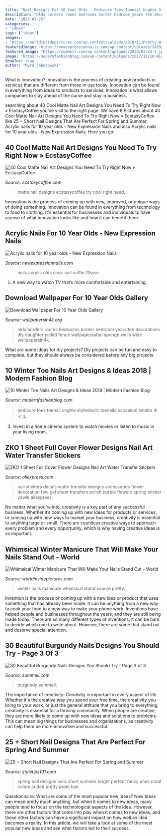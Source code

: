 ```yaml
---
title: "Nail Designs For 10 Year Olds - Pedicure Toes Toenail Unghie Styleoholic Toenails Occasioni Smalto ネイル"
description: "Olds borders rooms bedrooms border bedroom years ten decorations diy daughter picket fence wallpapersafari sponge walls wide wallpapersin4k"
date: "2023-01-25"
categories:
- "ideas"
tags: ["ideas"]
images:
- "https://worldinsidepictures.com/wp-content/uploads/2018/11/Pretty-Winter-Nails-Art-Design-Inspirations-25.jpg"
featuredImage: "https://newexpressionnails.com/wp-content/uploads/2019/02/acrylic-nails-for-10-year-olds-1.jpg"
featured_image: "https://summell.com/wp-content/uploads/2020/03/24-4.jpg"
image: "https://modernfashionblog.com/wp-content/uploads/2017/12/10-Winter-Toe-Nails-Art-Designs-Ideas-2018-7.gif"
ShowToc: true
author: "Myra Jakubowski"
---
```



What is innovation?
Innovation is the process of creating new products or services that are different from those in use today. Innovation can be found in everything from ideas to products to services. Innovation is what allows companies to stay ahead of the curve and stay in business.

	

		
searching about 40 Cool Matte Nail Art Designs You Need To Try Right Now » EcstasyCoffee you've visit to the right page. We have 8 Pictures about 40 Cool Matte Nail Art Designs You Need To Try Right Now » EcstasyCoffee like 25 + Short Nail Designs That Are Perfect For Spring and Summer, Acrylic nails for 10 year olds - New Expression Nails and also Acrylic nails for 10 year olds - New Expression Nails. Here you go:
		
    
## 40 Cool Matte Nail Art Designs You Need To Try Right Now » EcstasyCoffee

<img loading=lazy src="https://i1.wp.com/www.ecstasycoffee.com/wp-content/uploads/2016/09/Matte-Nail-Art-Ideas-@EcstasyCoffee-42.jpg" onerror="this.onerror=null;this.src='https://tse3.mm.bing.net/th?id=OIP.u4lo1dgQcYv7e5nqpzlp-AHaLS&amp;pid=15.1';" alt="40 Cool Matte Nail Art Designs You Need To Try Right Now » EcstasyCoffee">

_Source: ecstasycoffee.com_

>matte nail designs ecstasycoffee try cool right need. 

	

Innovation is the process of coming up with new, improved, or unique ways of doing something. Innovation can be found in everything from technology to food to clothing. It's essential for businesses and individuals to have asense of what innovation looks like and how it can benefit them.

    
## Acrylic Nails For 10 Year Olds - New Expression Nails

<img loading=lazy src="https://newexpressionnails.com/wp-content/uploads/2019/02/acrylic-nails-for-10-year-olds-1.jpg" onerror="this.onerror=null;this.src='https://tse3.mm.bing.net/th?id=OIP.f7ih6ft2RgZtVd5idtc4qQHaEK&amp;pid=15.1';" alt="Acrylic nails for 10 year olds - New Expression Nails">

_Source: newexpressionnails.com_

>nails acrylic olds clear nail coffin 13year. 

	

1. A new way to watch TV that’s more comfortable and entertaining.

    
## Download Wallpaper For 10 Year Olds Gallery

<img loading=lazy src="http://www.wallpapersin4k.org/wp-content/uploads/2017/04/Wallpaper-For-10-Year-Olds-10.jpg" onerror="this.onerror=null;this.src='https://tse1.mm.bing.net/th?id=OIP.vK90iMYiBwhmASW9XST3cwHaFj&amp;pid=15.1';" alt="Download Wallpaper For 10 Year Olds Gallery">

_Source: wallpapersin4k.org_

>olds borders rooms bedrooms border bedroom years ten decorations diy daughter picket fence wallpapersafari sponge walls wide wallpapersin4k. 

	

What are some ideas for diy projects?
Diy projects can be fun and easy to complete, but they should always be considered before any big projects.

    
## 10 Winter Toe Nails Art Designs &amp; Ideas 2018 | Modern Fashion Blog

<img loading=lazy src="https://modernfashionblog.com/wp-content/uploads/2017/12/10-Winter-Toe-Nails-Art-Designs-Ideas-2018-7.gif" onerror="this.onerror=null;this.src='https://tse2.mm.bing.net/th?id=OIP.1mrxXQa10Q7dy3OSSh_k9wHaG9&amp;pid=15.1';" alt="10 Winter Toe Nails Art Designs &amp; Ideas 2018 | Modern Fashion Blog">

_Source: modernfashionblog.com_

>pedicure toes toenail unghie styleoholic toenails occasioni smalto ネイル. 

	

3. Invest in a home cinema system to watch movies or listen to music in your living room.

    
## ZKO 1 Sheet Full Cover Flower Designs Nail Art Water Transfer Stickers

<img loading=lazy src="https://ae01.alicdn.com/kf/HTB1AYgoJ7yWBuNjy0Fpq6yssXXaQ/ZKO-1-Sheet-Full-Cover-Flower-Designs-Nail-Art-Water-Transfer-Stickers-Decals-Nail-Decoration-Accessories.jpg" onerror="this.onerror=null;this.src='https://tse2.mm.bing.net/th?id=OIP.y8M9qaOYodYXESlBfUCC_QHaHa&amp;pid=15.1';" alt="ZKO 1 Sheet Full Cover Flower Designs Nail Art Water Transfer Stickers">

_Source: aliexpress.com_

>nail stickers decals water transfer designs accessories flower decoration fwc gel sheet transfers polish purple flowers spring sticker yzwle aliexpress. 

	

No matter what you’re into, creativity is a key part of any successful business. Whether it’s coming up with new ideas for products or services, or coming up with new ways to market your business, creativity is essential to anything large or small. There are countless creative ways to approach every problem and every opportunity, which is why having creative ideas is so important.

    
## Whimsical Winter Manicure That Will Make Your Nails Stand Out - World

<img loading=lazy src="https://worldinsidepictures.com/wp-content/uploads/2018/11/Pretty-Winter-Nails-Art-Design-Inspirations-25.jpg" onerror="this.onerror=null;this.src='https://tse3.mm.bing.net/th?id=OIP.h3hEMvg59_GSiEYnt90XCQHaHc&amp;pid=15.1';" alt="Whimsical Winter Manicure That Will Make Your Nails Stand Out - World">

_Source: worldinsidepictures.com_

>winter nails manicure whimsical stand source pretty. 

	

Invention is the process of coming up with a new idea or product that uses something that has already been made. It can be anything from a new way to cook your food to a new way to make your phone work. Inventions have helped people and businesses throughout the years, and they are still being made today. There are so many different types of inventions, it can be hard to decide which one to write about. However, there are some that stand out and deserve special attention.

    
## 30 Beautiful Burgundy Nails Designs You Should Try - Page 3 Of 3

<img loading=lazy src="https://summell.com/wp-content/uploads/2020/03/24-4.jpg" onerror="this.onerror=null;this.src='https://tse1.mm.bing.net/th?id=OIP.lekMdOsg-RLy9uIUJYigYAHaHa&amp;pid=15.1';" alt="30 Beautiful Burgundy Nails Designs You Should Try - Page 3 of 3">

_Source: summell.com_

>burgundy summell. 

	

The importance of creativity:
Creativity is important in every aspect of life. Whether it's the creative way you spend your free time, the creativity you bring to your work, or just the general attitude that you bring to everything, creativity is essential for a thriving community. When people are creative, they are more likely to come up with new ideas and solutions to problems. This can mean big things for businesses and organizations, as creativity can help them be more innovative and successful.

    
## 25 + Short Nail Designs That Are Perfect For Spring And Summer

<img loading=lazy src="https://styletips101.com/wp-content/uploads/2017/06/spring-nail-art-25.jpg" onerror="this.onerror=null;this.src='https://tse4.mm.bing.net/th?id=OIP.zNpo1HJEr7FvH_EoaI7ohgHaMC&amp;pid=15.1';" alt="25 + Short Nail Designs That Are Perfect For Spring and Summer">

_Source: styletips101.com_

>spring nail designs nails short summer bright perfect fancy uñas coral colors cuded pretty prom hair. 

	

Questionnaire: What are some of the most popular new ideas?
New Ideas can mean pretty much anything, but when it comes to new ideas, many people tend to focus on the technological aspects of the idea. However, there are other factors that come into play when it comes to new ideas, and these other factors can have a significant impact on how well an idea becomes a reality. In this article, we will take a look at some of the most popular new ideas and see what factors led to their success.

